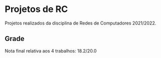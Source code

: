 # Projetos de RC
Projetos realizados da disciplina de Redes de Computadores 2021/2022.


## Grade
Nota final relativa aos 4 trabalhos: 18.2/20.0
